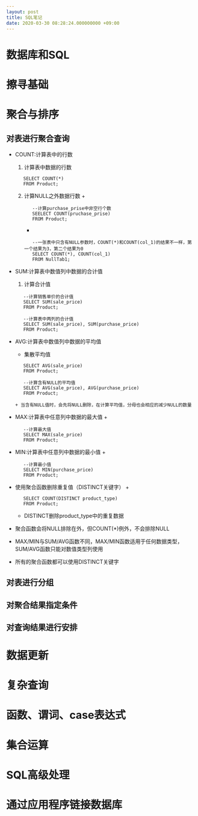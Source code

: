 ```yaml
---
layout: post
title: SQL笔记
date: 2020-03-30 08:28:24.000000000 +09:00
---
```


# 数据库和SQL

# 擦寻基础

# 聚合与排序

## 对表进行聚合查询
   + COUNT:计算表中的行数
      1. 计算表中数据的行数
      ```
         SELECT COUNT(*)
         FROM Product;
      ```
      2. 计算NULL之外数据行数
         + 
         ```
            --计算purchase_prise中非空行个数
            SEELECT COUNT(pruchase_prise)
            FROM Product;
         ```
         + 
         ```
            --一张表中只含有NULL参数时，COUNT(*)和COUNT(col_1)的结果不一样，第一个结果为3，第二个结果为0
            SELECT COUNT(*), COUNT(col_1)
            FROM NullTab1;
         ```
   + SUM:计算表中数值列中数据的合计值
      1. 计算合计值
      ```
         --计算销售单价的合计值
         SELECT SUM(sale_price)
         FROM Product;
      ```

      ```
         --计算表中两列的合计值
         SELECT SUM(sale_price), SUM(purchase_price)
         FROM Product;
      ```
   + AVG:计算表中数值列中数据的平均值
      + 集散平均值
      ```
         SELECT AVG(sale_price)
         FROM Product;
      ```

      ```
         --计算含有NULL的平均值
         SELECT AVG(sale_price), AVG(purchase_price)
         FROM Product;
      ```
         + 当含有NULL值时，会先将NULL删除，在计算平均值，分母也会相应的减少NULL的数量
   + MAX:计算表中任意列中数据的最大值
      + 
      ```
         --计算最大值
         SELECT MAX(sale_price)
         FROM Product;
      ```
   + MIN:计算表中任意列中数据的最小值
      + 
      ```
         --计算最小值
         SELECT MIN(purchase_price)
         FROM Product;
      ```
   + 使用聚合函数删除重复值（DISTINCT关键字）
      + 
      ```
         SELECT COUNT(DISTINCT product_type)
         FROM Product;
      ```
      + DISTINCT删除product_type中的重复数据
   + 聚合函数会将NULL排除在外，但COUNT(*)例外，不会排除NULL
   + MAX/MIN与SUM/AVG函数不同，MAX/MIN函数适用于任何数据类型，SUM/AVG函数只能对数值类型列使用
   + 所有的聚合函数都可以使用DISTINCT关键字

## 对表进行分组

## 对聚合结果指定条件

## 对查询结果进行安排

# 数据更新

# 复杂查询

# 函数、谓词、case表达式

# 集合运算

# SQL高级处理

# 通过应用程序链接数据库

# 